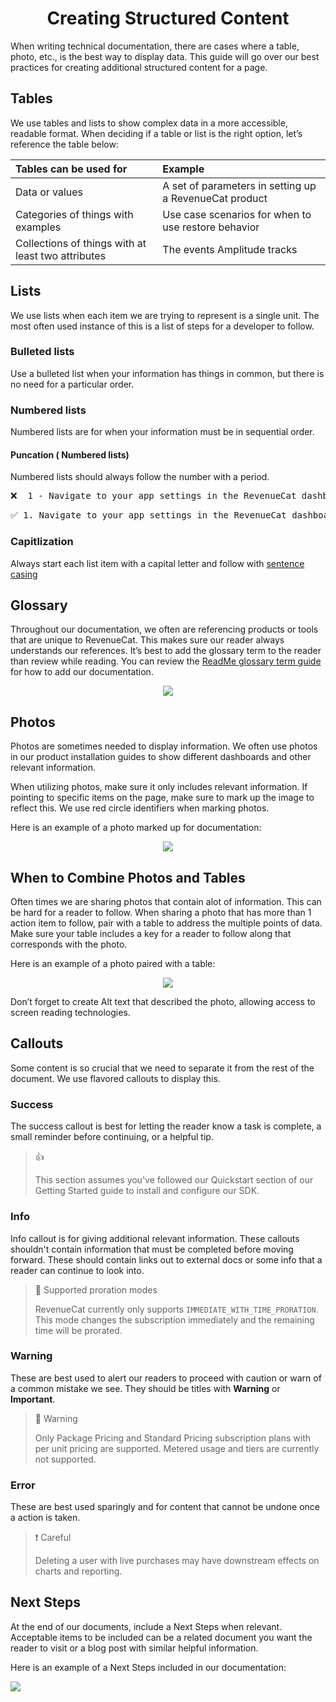 # <div align='center'>  Creating Structured Content 


When writing technical documentation, there are cases where a table, photo, etc., is the best way to display data. This guide will go over our best practices for creating additional structured content for a page.

## Tables   
 We use tables and lists to show complex data in a more accessible, readable format. When deciding if a table or list  is the right option, let’s reference the table below:

| Tables can be used for  |      Example      |  
|:------------|:-----------------|
|Data or values | A set of parameters in setting up a RevenueCat product | 
|Categories of things with examples| Use case scenarios for when to use restore behavior |
|Collections of things with at least two attributes| The events Amplitude tracks|
 
 ## Lists 
 We use lists when each item we are trying to represent is a single unit. The most often used instance of this is a list of steps for a developer to follow.
 
 ### Bulleted lists 
 Use a bulleted list when your information has things in common, but there is no need for a particular order. 
 
 ### Numbered lists
 Numbered lists are for when your information must be in sequential order.
 
 
 #### Puncation ( Numbered lists)
 Numbered lists should always follow the number with a period.
 
  <pre>
❌  1 - Navigate to your app settings in the RevenueCat dashboard.
</pre>
<pre>
✅ 1. Navigate to your app settings in the RevenueCat dashboard.
</pre>
 
 ### Capitlization
 Always start each list item with a capital letter and follow with [sentence casing](https://github.com/JazmineMT/ContentGuide/blob/main/03-grammar-and-mechanics.md#other-content---sentence-case)

 
 
 
  
## Glossary
Throughout our documentation, we often are referencing products or tools that are unique to RevenueCat. This makes sure our reader always understands our references. It’s best to add the glossary term to the reader than review while reading. You can review the [ReadMe glossary term guide](https://blog.readme.com/glossary/) for how to add our documentation. 
<div align='center'>
<img src="ezgif.com-gif-maker.gif"/>
</div>

## Photos
Photos are sometimes needed to display information. We often use photos in our product installation guides to show different dashboards and other relevant information. 

When utilizing photos, make sure it only includes relevant information. If pointing to specific items on the page, make sure to mark up the image to reflect this. We use red circle identifiers when marking photos.

Here is an example of a photo marked up for documentation:
<div align='center'>
<img src='Screen Shot 2021-05-17 at 4.27.00 PM.png'/>
</div>

 ## When to Combine Photos and Tables
 Often times we are sharing photos that contain alot of information. This can be hard for a reader to follow. When sharing a photo that has more than 1 action item to follow, pair with a table to address the multiple points of data. Make sure your table includes a key for a reader to follow along that corresponds with the photo. 
 
 Here is an example of a photo paired with a table:
 <div align='center'>
<img src='Screen Shot 2021-06-08 at 10.17.54 AM.png'/>
</div>
 
 
Don’t forget to create Alt text that described the photo, allowing access to screen reading technologies.

## Callouts
Some content is so crucial that we need to separate it from the rest of the document. We use flavored callouts to display this. 

### Success
The success callout is best for letting the reader know a task is complete, a small reminder before continuing, or a helpful tip. 

> 👍  
> 
> This section assumes you've followed our Quickstart section of our Getting Started guide to install and configure our SDK.


### Info 
Info callout is for giving additional relevant information. These callouts shouldn't contain information that must be completed before moving forward. These should contain links out to external docs or some info that a reader can continue to look into. 

>📘  Supported proration modes
>
> RevenueCat currently only supports `IMMEDIATE_WITH_TIME_PRORATION`. This mode changes the subscription immediately and the remaining time will be prorated.


### Warning 
These are best used to alert our readers to proceed with caution or warn of a common mistake we see. They should be titles with **Warning** or **Important**. 

> 🚧  Warning
> 
> Only Package Pricing and Standard Pricing subscription plans with per unit pricing are supported. Metered usage and tiers are currently not supported.
  
### Error
These are best used sparingly and for content that cannot be undone once a action is taken.

>❗  Careful
> 
> Deleting a user with live purchases may have downstream effects on charts and reporting.


## Next Steps 
At the end of our documents, include a Next Steps when relevant. Acceptable items to be included can be a related document you want the reader to visit or a blog post with similar helpful information. 

Here is an example of a Next Steps included in our documentation:

<img src='Screen Shot 2021-05-17 at 4.24.09 PM.png'/>
